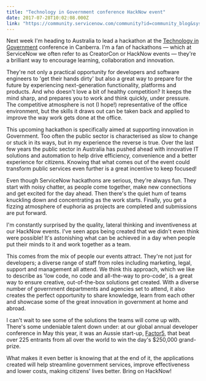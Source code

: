 ```yaml
---
title: "Technology in Government conference HackNow event"
date: 2017-07-28T10:02:08.000Z
link: "https://community.servicenow.com/community?id=community_blog&sys_id=4e4e26addbd0dbc01dcaf3231f9619d2"
---
```

<p>Next week I'm heading to Australia to lead a hackathon at the <a title="chingov.com.au/" href="http://techingov.com.au/">Technology in Government</a> conference in Canberra. I'm a fan of hackathons — which at ServiceNow we often refer to as CreatorCon or HackNow events — they're a brilliant way to encourage learning, collaboration and innovation.</p><p></p><p>They're not only a practical opportunity for developers and software engineers to 'get their hands dirty' but also a great way to prepare for the future by experiencing next-generation functionality, platforms and products. And who doesn't love a bit of healthy competition? It keeps the mind sharp, and prepares you to work and think quickly, under pressure. The competitive atmosphere is not (I hope!) representative of the office environment, but the skills it draws out can be taken back and applied to improve the way work gets done at the office.</p><p></p><p>This upcoming hackathon is specifically aimed at supporting innovation in Government. Too often the public sector is characterised as slow to change or stuck in its ways, but in my experience the reverse is true. Over the last few years the public sector in Australia has pushed ahead with innovative IT solutions and automation to help drive efficiency, convenience and a better experience for citizens. Knowing that what comes out of the event could transform public services even further is a great incentive to keep focused!</p><p></p><p>Even though ServiceNow hackathons are serious, they're always fun. They start with noisy chatter, as people come together, make new connections and get excited for the day ahead. Then there's the quiet hum of teams knuckling down and concentrating as the work starts. Finally, you get a fizzing atmosphere of euphoria as projects are completed and submissions are put forward.</p><p></p><p>I'm constantly surprised by the quality, lateral thinking and inventiveness at our HackNow events. I've seen apps being created that we didn't even think were possible! It's astonishing what can be achieved in a day when people put their minds to it and work together as a team.</p><p></p><p>This comes from the mix of people our events attract. They're not just for developers; a diverse range of staff from roles including marketing, legal, support and management all attend. We think this approach, which we like to describe as 'low code, no code and all-the-way to pro-code', is a great way to ensure creative, out-of-the-box solutions get created. With a diverse number of government departments and agencies set to attend, it also creates the perfect opportunity to share knowledge, learn from each other and showcase some of the great innovation in government at home and abroad.</p><p></p><p>I can't wait to see some of the solutions the teams will come up with. There's some undeniable talent down under: at our global annual developer conference in May this year, it was an Aussie start-up, <a title="ww.servicenow.com/company/media/press-room/servicenow-unveils-the-winners-of-venture-funding-in-creatorcon-challenge.html" href="https://www.servicenow.com/company/media/press-room/servicenow-unveils-the-winners-of-venture-funding-in-creatorcon-challenge.html">Factor5</a>, that beat over 225 entrants from all over the world to win the day's $250,000 grand-prize.</p><p></p><p>What makes it even better is knowing that at the end of it, the applications created will help streamline government services, improve effectiveness and lower costs, making citizens' lives better. Bring on HackNow!</p>